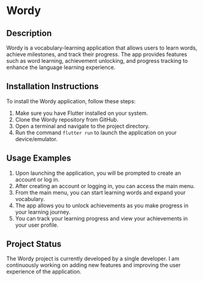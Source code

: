 # Wordy

## Description
Wordy is a vocabulary-learning application that allows users to learn words, achieve milestones, and track their progress. The app provides features such as word learning, achievement unlocking, and progress tracking to enhance the language learning experience.

## Installation Instructions
To install the Wordy application, follow these steps:
1. Make sure you have Flutter installed on your system.
2. Clone the Wordy repository from GitHub.
3. Open a terminal and navigate to the project directory.
4. Run the command `flutter run` to launch the application on your device/emulator.

## Usage Examples
1. Upon launching the application, you will be prompted to create an account or log in.
2. After creating an account or logging in, you can access the main menu.
3. From the main menu, you can start learning words and expand your vocabulary.
4. The app allows you to unlock achievements as you make progress in your learning journey.
5. You can track your learning progress and view your achievements in your user profile.

## Project Status
The Wordy project is currently developed by a single developer. I am continuously working on adding new features and improving the user experience of the application.
